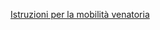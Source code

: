[Istruzioni per la mobilità venatoria](http://www.regione.umbria.it/documents/18/468346/Manuale+mobilit%C3%A0%20venatoria/5977a5ad-f9a3-42b9-b748-815e3f461342)
